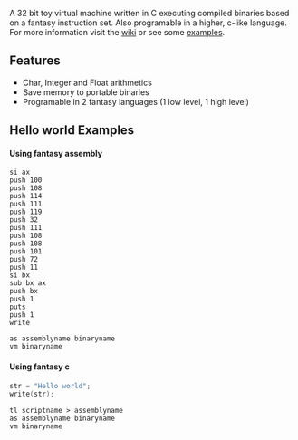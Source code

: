 A 32 bit toy virtual machine written in C executing compiled binaries based on a fantasy instruction set. Also programable in a higher, c-like language. For more information visit the [wiki](https://github.com/zarat/vm/wiki) or see some [examples](https://github.com/zarat/vm/tree/main/examples).

## Features
* Char, Integer and Float arithmetics
* Save memory to portable binaries
* Programable in 2 fantasy languages (1 low level, 1 high level)

## Hello world Examples

#### Using fantasy assembly

```Assembly
si ax
push 100
push 108
push 114
push 111
push 119
push 32
push 111
push 108
push 108
push 101
push 72
push 11 
si bx
sub bx ax
push bx
push 1
puts
push 1
write
```

```
as assemblyname binaryname
vm binaryname
```

#### Using fantasy c

```C
str = "Hello world";
write(str);
```

```
tl scriptname > assemblyname
as assemblyname binaryname
vm binaryname
```
